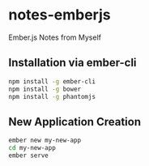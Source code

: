 # notes-emberjs
Ember.js Notes from Myself

## Installation via ember-cli
```sh
npm install -g ember-cli
npm install -g bower
npm install -g phantomjs
```
## New Application Creation
```sh
ember new my-new-app
cd my-new-app
ember serve
```
